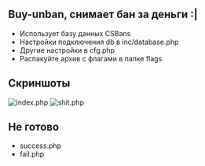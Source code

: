 ## Buy-unban, снимает бан за деньги :|
- Использует базу данных CSBans
- Настройки подключения db в inc/database.php
- Другие настройки в cfg.php
- Распакуйте архив с флагами в папке flags

## Скриншоты
![index.php](http://url/to/img.png)
![shit.php](http://url/to/img.png)

## Не готово
- success.php
- fail.php
